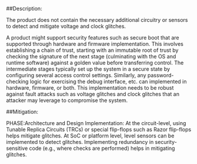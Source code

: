 ##Description:

The product does not contain the necessary additional circuitry or sensors to detect and mitigate voltage and clock glitches.

A product might support security features such as secure boot that are supported through hardware and firmware implementation. This involves establishing a chain of trust, starting with an immutable root of trust by checking the signature of the next stage (culminating with the OS and runtime software) against a golden value before transferring control. The intermediate stages typically set up the system in a secure state by configuring several access control settings. Similarly, any password-checking logic for exercising the debug interface, etc. can implemented in hardware, firmware, or both. This implementation needs to be robust against fault attacks such as voltage glitches and clock glitches that an attacker may leverage to compromise the system.

##Mitigation:


PHASE:Architecture and Design Implementation:
At the circuit-level, using Tunable Replica Circuits (TRCs) or special flip-flops such as Razor flip-flops helps mitigate glitches. At SoC or platform level, level sensors can be implemented to detect glitches. Implementing redundancy in security-sensitive code (e.g., where checks are performed) helps in mitigating glitches.

